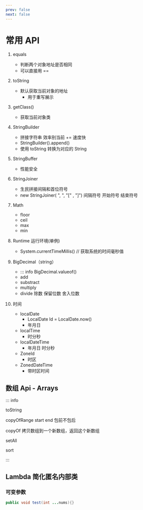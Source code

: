 ```yaml
---
prev: false
next: false
---
```

# 常用 API

1. equals

   * 判断两个对象地址是否相同
   * 可以直接用 ==
2. toString

   * 默认获取当前对象的地址
     * 用于重写展示
3. getClass()

   * 获取当前对象类
4. StringBuilder

   * 拼接字符串 效率别当前 += 速度快
   * StringBuilder().append()
   * 使用 toString 转换为对应的 String
5. StringBuffer

   * 性能安全
6. StringJoiner

   * 生民拼接间隔和首位符号
   * new StringJoiner( ", ", "[" , "]") 间隔符号 开始符号 结束符号
7. Math

   * floor
   * ceil
   * max
   * min
8. Runtime 运行环境(单例)

   * System.currentTimeMillis() // 获取系统的时间毫秒值
9. BigDecimal（string）

   * ::: info BigDecimal.valueof()
   * add
   * substract
   * multiply
   * divide 除数 保留位数 舍入位数
10. 时间

    * localDate
      * LocalDate ld  = LocalDate.now()
      * 年月日
    * localTime
      * 时分秒
    * localDateTime
      * 年月日 时分秒
    * ZoneId
      * 时区
    * ZonedDateTime
      * 带时区时间

## 数组 Api - Arrays

::: info

toString

copyOfRange start end 包前不包后

copyOf 拷贝数组到一个新数组，返回这个新数组

setAll

sort

:::

## Lambda 简化匿名内部类





### 可变参数

```java
public void test(int ...nums){}
```
